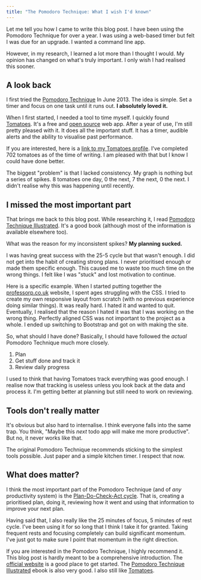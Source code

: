 ```yaml
---
title: "The Pomodoro Technique: What I wish I'd known"
---
```


Let me tell you how I came to write this blog post. I have been using the Pomodoro Technique for over a year. I was using a web-based timer but felt I was due for an upgrade. I wanted a command line app.

However, in my research, I learned a lot more than I thought I would. My opinion has changed on what's truly important. I only wish I had realised this sooner. 


## A look back

I first tried the [Pomodoro Technique](http://pomodorotechnique.com/) In June 2013. The idea is simple. Set a timer and focus on one task until it runs out. **I absolutely loved it.**

When I first started, I needed a tool to time myself. I quickly found [Tomatoes](http://tomato.es/). It's a free and [open source](https://github.com/potomak/tomatoes) web app. After a year of use, I'm still pretty pleased with it. It does all the important stuff. It has a timer, audible alerts and the ability to visualise past performance. 

If you are interested, here is a [link to my Tomatoes profile](http://tomato.es/users/51bb385849f9a801320000ec). I've completed 702 tomatoes as of the time of writing. I am pleased with that but I know I could have done better. 

The biggest "problem" is that I lacked consistency. My graph is nothing but a series of spikes. 8 tomatoes one day, 0 the next, 7 the next, 0 the next. I didn't realise why this was happening until recently. 

## I missed the most important part

That brings me back to this blog post. While researching it, I read [Pomodoro Technique Illustrated](http://www.amazon.co.uk/Pomodoro-Technique-Illustrated-Pragmatic-Life-ebook/dp/B00A376NI8). It's a good book (although most of the information is available elsewhere too). 

What was the reason for my inconsistent spikes? **My planning sucked.**

I was having great success with the 25-5 cycle but that wasn't enough. I did not get into the habit of creating strong plans. I never prioritised enough or made them specific enough. This caused me to waste too much time on the wrong things. I felt like I was "stuck" and lost motivation to continue. 

Here is a specific example. When I started putting together the [professorp.co.uk](http://professorp.co.uk/) website, I spent ages struggling with the CSS. I tried to create my own responsive layout from scratch (with no previous experience doing similar things). It was really hard. I hated it and wanted to quit. Eventually, I realised that the reason I hated it was that I was working on the wrong thing. Perfectly aligned CSS was not important to the project as a whole. I ended up switching to Bootstrap and got on with making the site. 

So, what should I have done? Basically, I should have followed the *actual* Pomodoro Technique much more closely. 

1. Plan
2. Get stuff done and track it
3. Review daily progress

I used to think that having Tomatoes track everything was good enough. I realise now that tracking is useless unless you look back at the data and process it. I'm getting better at planning but still need to work on reviewing. 

## Tools don't really matter

It's obvious but also hard to internalise. I think everyone falls into the same trap. You think, "Maybe this *next* todo app will make me more productive". But no, it never works like that. 

The original Pomodoro Technique recommends sticking to the simplest tools possible. Just paper and a simple kitchen timer. I respect that now.

## What does matter?

I think the most important part of the Pomodoro Technique (and of *any* productivity system) is the [Plan-Do-Check-Act cycle](http://en.wikipedia.org/wiki/PDCA). That is, creating a prioritised plan, doing it, reviewing how it went and using that information to improve your next plan. 

Having said that, I also really like the 25 minutes of focus, 5 minutes of rest cycle. I've been using it for so long that I think I take it for granted. Taking frequent rests and focusing completely can build significant momentum. I've just got to make sure I point that momentum in the right direction. 

If you are interested in the Pomodoro Technique, I highly recommend it. This blog post is hardly meant to be a comprehensive introduction. The [official website](http://pomodorotechnique.com/) is a good place to get started. The [Pomodoro Technique Illustrated](http://www.amazon.co.uk/Pomodoro-Technique-Illustrated-Pragmatic-Life-ebook/dp/B00A376NI8) ebook is also very good. I also still like [Tomatoes](http://tomato.es/).
